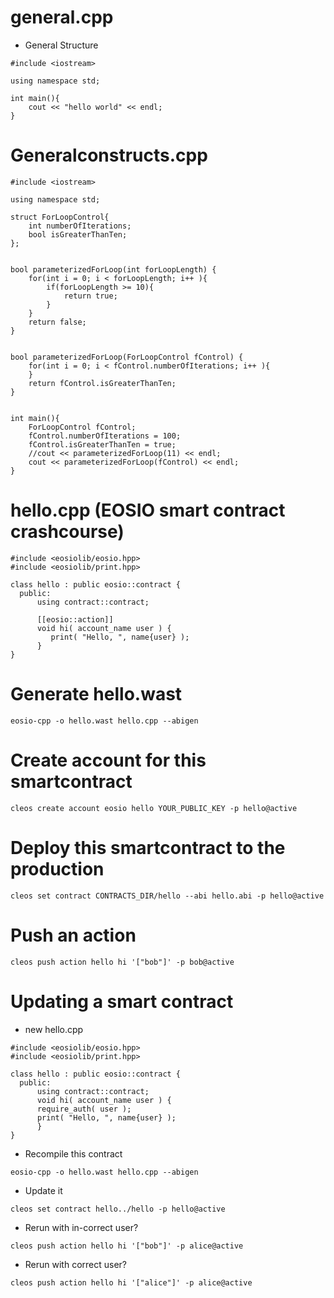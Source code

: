 # general.cpp

- General Structure

```
#include <iostream>

using namespace std;

int main(){
	cout << "hello world" << endl;
}
```


# Generalconstructs.cpp

```
#include <iostream>

using namespace std;

struct ForLoopControl{
	int numberOfIterations;
	bool isGreaterThanTen;
};


bool parameterizedForLoop(int forLoopLength) {
	for(int i = 0; i < forLoopLength; i++ ){
		if(forLoopLength >= 10){
			return true;
		}
	}
	return false;
}


bool parameterizedForLoop(ForLoopControl fControl) {
	for(int i = 0; i < fControl.numberOfIterations; i++ ){
	}
	return fControl.isGreaterThanTen;
}


int main(){
	ForLoopControl fControl;
	fControl.numberOfIterations = 100;
	fControl.isGreaterThanTen = true; 
	//cout << parameterizedForLoop(11) << endl;
	cout << parameterizedForLoop(fControl) << endl;
}
```

# hello.cpp (EOSIO smart contract crashcourse)

```
#include <eosiolib/eosio.hpp>
#include <eosiolib/print.hpp>

class hello : public eosio::contract {
  public:
      using contract::contract;

      [[eosio::action]]
      void hi( account_name user ) {
         print( "Hello, ", name{user} );
      }
}
```

# Generate hello.wast

```
eosio-cpp -o hello.wast hello.cpp --abigen
```

# Create account for this smartcontract

```
cleos create account eosio hello YOUR_PUBLIC_KEY -p hello@active
```

# Deploy this smartcontract to the production

```
cleos set contract CONTRACTS_DIR/hello --abi hello.abi -p hello@active
```

# Push an action

```
cleos push action hello hi '["bob"]' -p bob@active
```

# Updating a smart contract

- new hello.cpp

```
#include <eosiolib/eosio.hpp>
#include <eosiolib/print.hpp>

class hello : public eosio::contract {
  public:
      using contract::contract;
      void hi( account_name user ) {
      require_auth( user );
      print( "Hello, ", name{user} );
      }
}
```

- Recompile this contract

```
eosio-cpp -o hello.wast hello.cpp --abigen
```

- Update it

```
cleos set contract hello../hello -p hello@active
```

- Rerun with in-correct user?

```
cleos push action hello hi '["bob"]' -p alice@active
```
- Rerun with correct user?

```
cleos push action hello hi '["alice"]' -p alice@active
```


